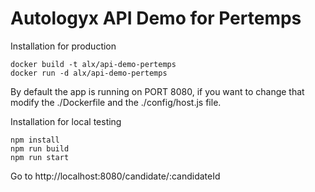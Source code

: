 # Autologyx API Demo for Pertemps

Installation for production

```
docker build -t alx/api-demo-pertemps
docker run -d alx/api-demo-pertemps
```

By default the app is running on PORT 8080, if you want to change that modify the ./Dockerfile and the ./config/host.js file.

Installation for local testing
```
npm install
npm run build
npm run start
```

Go to http://localhost:8080/candidate/:candidateId